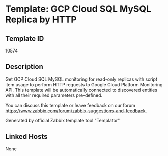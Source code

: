 # Template: GCP Cloud SQL MySQL Replica by HTTP

## Template ID
10574

## Description
Get GCP Cloud SQL MySQL monitoring for read-only replicas with script item usage to perform HTTP requests to Google Cloud Platform Monitoring API.
This template will be automatically connected to discovered entities with all their required parameters pre-defined.

You can discuss this template or leave feedback on our forum https://www.zabbix.com/forum/zabbix-suggestions-and-feedback.


Generated by official Zabbix template tool "Templator"

## Linked Hosts
None

